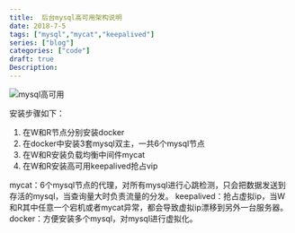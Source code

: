 ```yaml
---
title:  后台mysql高可用架构说明
date: 2018-7-5
tags: ["mysql","mycat","keepalived"]
series: ["blog"]
categories: ["code"]
draft: true
Description: 
---
```


![mysql高可用](https://i.loli.net/2018/07/05/5b3d73b2145da.jpg)

安装步骤如下：
1. 在W和R节点分别安装docker
2. 在docker中安装3套mysql双主，一共6个mysql节点
3. 在W和R安装负载均衡中间件mycat
4. 在W和R安装高可用keepalived抢占vip


mycat：6个mysql节点的代理，对所有mysql进行心跳检测，只会把数据发送到存活的mysql，当查询量大时负责流量的分发。
keepalived：抢占虚拟ip，当W和R其中任意一个宕机或者mycat异常，都会导致虚拟ip漂移到另外一台服务器。
docker：方便安装多个mysql，对mysql进行虚拟化。

